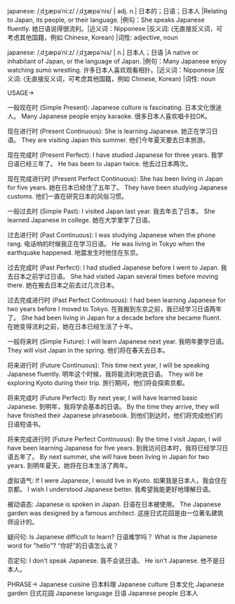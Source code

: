 japanese: /ˌdʒæpəˈniːz/ /ˌdʒæpəˈnis/ | adj. n.| 日本的；日语；日本人 |Relating to Japan, its people, or their language.  |例句：She speaks Japanese fluently. 她日语说得很流利。|近义词：Nipponese |反义词: (无直接反义词，可考虑其他国籍，例如 Chinese, Korean) |词性: adjective, noun

japanese: /ˌdʒæpəˈniːz/ /ˌdʒæpəˈnis/ | n.|  日本人；日语 |A native or inhabitant of Japan, or the language of Japan. |例句：Many Japanese enjoy watching sumo wrestling. 许多日本人喜欢观看相扑。|近义词：Nipponese |反义词: (无直接反义词，可考虑其他国籍，例如 Chinese, Korean) |词性: noun


USAGE->

一般现在时 (Simple Present):
Japanese culture is fascinating.  日本文化很迷人。
Many Japanese people enjoy karaoke. 很多日本人喜欢唱卡拉OK。

现在进行时 (Present Continuous):
She is learning Japanese. 她正在学习日语。
They are visiting Japan this summer.  他们今年夏天要去日本旅游。


现在完成时 (Present Perfect):
I have studied Japanese for three years. 我学日语已经三年了。
He has been to Japan twice. 他去过日本两次。

现在完成进行时 (Present Perfect Continuous):
She has been living in Japan for five years.  她在日本已经住了五年了。
They have been studying Japanese customs. 他们一直在研究日本的风俗习惯。

一般过去时 (Simple Past):
I visited Japan last year. 我去年去了日本。
She learned Japanese in college. 她在大学里学了日语。

过去进行时 (Past Continuous):
I was studying Japanese when the phone rang. 电话响的时候我正在学习日语。
He was living in Tokyo when the earthquake happened. 地震发生时他住在东京。

过去完成时 (Past Perfect):
I had studied Japanese before I went to Japan.  我去日本之前学过日语。
She had visited Japan several times before moving there.  她在搬去日本之前去过几次日本。

过去完成进行时 (Past Perfect Continuous):
I had been learning Japanese for two years before I moved to Tokyo. 在我搬到东京之前，我已经学习日语两年了。
She had been living in Japan for a decade before she became fluent. 在她变得流利之前，她在日本已经生活了十年。


一般将来时 (Simple Future):
I will learn Japanese next year. 我明年要学日语。
They will visit Japan in the spring. 他们将在春天去日本。

将来进行时 (Future Continuous):
This time next year, I will be speaking Japanese fluently. 明年这个时候，我将能流利地说日语。
They will be exploring Kyoto during their trip.  旅行期间，他们将会探索京都。

将来完成时 (Future Perfect):
By next year, I will have learned basic Japanese. 到明年，我将学会基本的日语。
By the time they arrive, they will have finished their Japanese phrasebook.  到他们到达时，他们将完成他们的日语短语书。

将来完成进行时 (Future Perfect Continuous):
By the time I visit Japan, I will have been learning Japanese for five years.  到我访问日本时，我将已经学习日语五年了。
By next summer, she will have been living in Japan for two years. 到明年夏天，她将在日本生活了两年。


虚拟语气:
If I were Japanese, I would live in Kyoto. 如果我是日本人，我会住在京都。
I wish I understood Japanese better. 我希望我能更好地理解日语。

被动语态:
Japanese is spoken in Japan. 日语在日本被使用。
The Japanese garden was designed by a famous architect.  这座日式花园是由一位著名建筑师设计的。


疑问句:
Is Japanese difficult to learn?  日语难学吗？
What is the Japanese word for "hello"? “你好”的日语怎么说？

否定句:
I don't speak Japanese. 我不会说日语。
He isn't Japanese. 他不是日本人。




PHRASE->
Japanese cuisine  日本料理
Japanese culture  日本文化
Japanese garden  日式花园
Japanese language  日语
Japanese people 日本人
